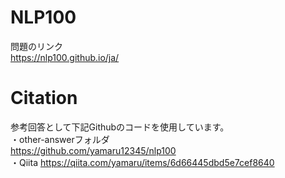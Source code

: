 # NLP100
問題のリンク  
https://nlp100.github.io/ja/
# Citation
参考回答として下記Githubのコードを使用しています。  
・other-answerフォルダ  
https://github.com/yamaru12345/nlp100  
・Qiita
https://qiita.com/yamaru/items/6d66445dbd5e7cef8640
